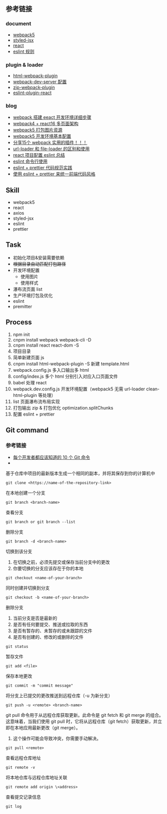 ## 参考链接
  ### document
  - [webpack5](https://webpack.docschina.org/guides/)
  - [styled-jsx](https://github.com/vercel/styled-jsx)
  - [react](https://zh-hans.reactjs.org/docs/getting-started.html)
  - [eslint 规则](http://eslint.cn/docs/rules/)
  ### plugin & loader
  - [html-webpack-plugin](https://github.com/jantimon/html-webpack-plugin#configuration)
  - [webpack-dev-server 配置](https://webpack.js.org/configuration/dev-server/#devserveropen)
  - [zip-webpack-plugin](https://github.com/erikdesjardins/zip-webpack-plugin)
  - [eslint-plugin-react](https://github.com/yannickcr/eslint-plugin-react)
  ### blog
  - [webpack 搭建 eeact 开发环境详细步骤](https://www.cnblogs.com/xps-03/p/12421600.html)
  - [webpack4 + react16 多页面架构](https://www.cnblogs.com/leinov/p/9932443.html)
  - [webpack5 打包图片资源](https://www.jianshu.com/p/36e972b19b28)
  - [webpack5 开发环境基本配置](https://blog.csdn.net/zhangyang10d/article/details/115001520)
  - [分享15个 webpack 实用的插件！！！](https://juejin.cn/post/6944940506862485511)
  - [url-loader 和 file-loader 的区别和使用](https://blog.csdn.net/wu_xianqiang/article/details/104558773)
  - [react 项目配置 eslint 总结](https://zhuanlan.zhihu.com/p/84329603)
  - [eslint 命令行使用](https://www.jianshu.com/p/4133063d1785)
  - [eslint + prettier 代码规范实践](https://www.jianshu.com/p/dd07cca0a48e)
  - [使用 eslint + prettier 来统一前端代码风格](https://segmentfault.com/a/1190000015315545)

## Skill
  - webpack5
  - react
  - axios
  - styled-jsx
  - eslint
  - prettier

## Task
  - 初始化项目&安装需要依赖
  - ~~根据目录自动匹配打包路径~~
  - 开发环境配置
    - 使用图片
    - 使用样式
  - 瀑布流页面 list
  - 生产环境打包及优化
  - eslint
  - premitter

## Process
  1. npm init
  2. cnpm install webpack webpack-cli -D
  3. cnpm install react react-dom -S
  4. 项目目录
  5. 简单新建页面 js
  6. cnpm install html-webpack-plugin -S 新建 template.html
  7. webpack.config.js 多入口输出多 html
  8. config/index.js 多个 html 分别引入对应入口页面文件
  9. babel 处理 react
  10. webpack.dev.config.js 开发环境配置（webpack5 无需 url-loader clean-html-plugin 等处理）
  11. list 页面瀑布流布局实现
  12. 打包输出 zip & 打包优化 optimization.splitChunks
  13. 配置 eslint + prettier


## Git command
### 参考链接
  - [每个开发者都应该知道的 10 个 Git 命令](https://chinese.freecodecamp.org/news/10-important-git-commands-that-every-developer-should-know/)
  - []()

  基于仓库中项目的最新版本生成一个相同的副本，并将其保存到你的计算机中 
  ``` 
  git clone <https://name-of-the-repository-link>
  ```
  在本地创建一个分支  
  ```
  git branch <branch-name>
  ```
  查看分支  
  ```
  git branch or git branch --list
  ```
  删除分支  
  ```
  git branch -d <branch-name>
  ```
  切换到该分支
   1. 在切换之前，必须先提交或保存当前分支中的更改
   2. 你要切换的分支应该存在于你的本地  
  ```
  git checkout <name-of-your-branch>
  ```
  同时创建并切换到分支  
  ```
  git checkout -b <name-of-your-branch>
  ```
  删除分支  
  1. 当前分支是否是最新的
  2. 是否有任何要提交、推送或拉取的东西
  3. 是否有暂存的、未暂存的或未跟踪的文件
  4. 是否有创建的、修改的或删除的文件
  ```
  git status
  ```
  暂存文件  
  ```
  git add <file>
  ```
  保存本地更改
  ```
  git commit -m "commit message"
  ```
  将分支上已提交的更改推送到远程仓库（-u 为新分支）
  ``` 
  git push -u <remote> <branch-name>
  ```
  git pull 命令用于从远程仓库获取更新。此命令是 git fetch 和 git merge 的组合。这意味着，当我们使用 git pull 时，它将从远程仓库（git fetch）获取更新，并立即在本地应用最新更改（git merge）。
  1. 这个操作可能会导致冲突，你需要手动解决。
  ```
  git pull <remote>
  ```
  查看远程仓库地址
  ```
  git remote -v
  ```
  将本地仓库与远程仓库地址关联
  ```
  git remote add origin \<address>
  ```
  查看提交记录信息
  ```
  git log
  ```